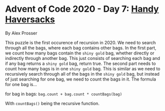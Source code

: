# Advent of Code 2020 - Day 7: [Handy Haversacks](https://adventofcode.com/2020/day/7)
By Alex Prosser

This puzzle is the first occurence of recursion in 2020. We need to search through all the bags, where each bag contains other bags. In the first part, we count how many bags contain the `shiny gold` bag, whether directly or indirectly through another bag. This just consists of searching each bag and if any bag returns a `shiny gold` bag, return true. The second part needs to count how many bags is in one `shiny gold` bag. This is similar as we need to recursively search through all of the bags in the `shiny gold` bag, but instead of just searching for one bag, we need to count the bags in it. The formula for one bag is...

for bag in bags:
    `bag.count + bag.count * countBags(bag)`

With `countBags()` being the recursive function.